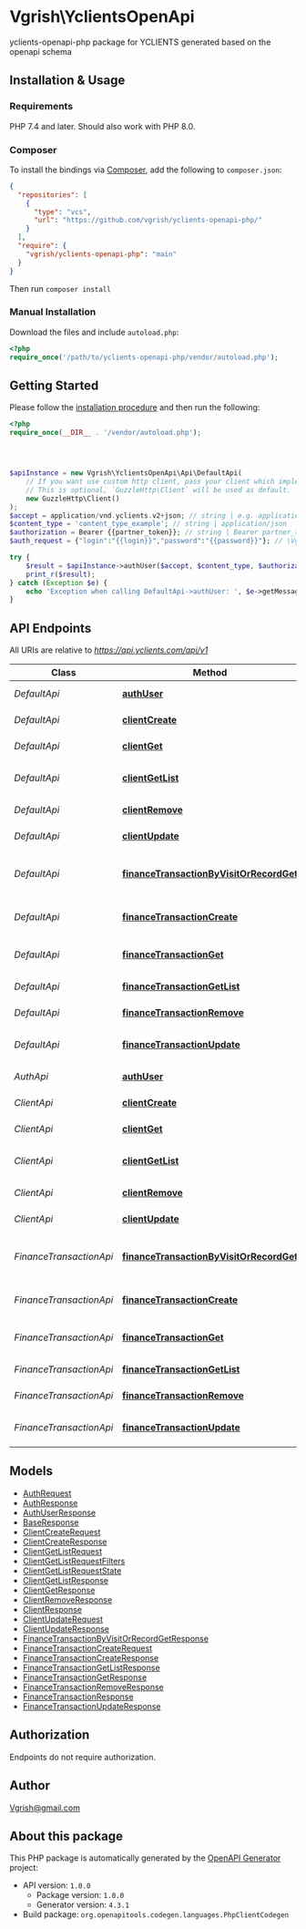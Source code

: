 # Vgrish\YclientsOpenApi

yclients-openapi-php package for YCLIENTS generated based on the openapi schema


## Installation & Usage

### Requirements

PHP 7.4 and later.
Should also work with PHP 8.0.

### Composer

To install the bindings via [Composer](https://getcomposer.org/), add the following to `composer.json`:

```json
{
  "repositories": [
    {
      "type": "vcs",
      "url": "https://github.com/vgrish/yclients-openapi-php/"
    }
  ],
  "require": {
    "vgrish/yclients-openapi-php": "main"
  }
}
```

Then run `composer install`

### Manual Installation

Download the files and include `autoload.php`:

```php
<?php
require_once('/path/to/yclients-openapi-php/vendor/autoload.php');
```

## Getting Started

Please follow the [installation procedure](#installation--usage) and then run the following:

```php
<?php
require_once(__DIR__ . '/vendor/autoload.php');




$apiInstance = new Vgrish\YclientsOpenApi\Api\DefaultApi(
    // If you want use custom http client, pass your client which implements `GuzzleHttp\ClientInterface`.
    // This is optional, `GuzzleHttp\Client` will be used as default.
    new GuzzleHttp\Client()
);
$accept = application/vnd.yclients.v2+json; // string | e.g. application/vnd.yclients.v2+json
$content_type = 'content_type_example'; // string | application/json
$authorization = Bearer {{partner_token}}; // string | Bearer partner_token
$auth_request = {"login":"{{login}}","password":"{{password}}"}; // \Vgrish\YclientsOpenApi\Model\AuthRequest

try {
    $result = $apiInstance->authUser($accept, $content_type, $authorization, $auth_request);
    print_r($result);
} catch (Exception $e) {
    echo 'Exception when calling DefaultApi->authUser: ', $e->getMessage(), PHP_EOL;
}

```

## API Endpoints

All URIs are relative to *https://api.yclients.com/api/v1*

Class | Method | HTTP request | Description
------------ | ------------- | ------------- | -------------
*DefaultApi* | [**authUser**](docs/Api/DefaultApi.md#authuser) | **POST** /auth | Авторизовать пользователя
*DefaultApi* | [**clientCreate**](docs/Api/DefaultApi.md#clientcreate) | **POST** /clients/{company_id} | Добавить клиента
*DefaultApi* | [**clientGet**](docs/Api/DefaultApi.md#clientget) | **GET** /client/{company_id}/{id} | Получить клиента
*DefaultApi* | [**clientGetList**](docs/Api/DefaultApi.md#clientgetlist) | **POST** /company/{company_id}/clients/search | Получить список клиентов
*DefaultApi* | [**clientRemove**](docs/Api/DefaultApi.md#clientremove) | **DELETE** /client/{company_id}/{id} | Удалить клиента
*DefaultApi* | [**clientUpdate**](docs/Api/DefaultApi.md#clientupdate) | **PUT** /client/{company_id}/{id} | Редактировать клиента
*DefaultApi* | [**financeTransactionByVisitOrRecordGet**](docs/Api/DefaultApi.md#financetransactionbyvisitorrecordget) | **GET** /timetable/transactions/{company_id} | Получение транзакций по ID визита или записи
*DefaultApi* | [**financeTransactionCreate**](docs/Api/DefaultApi.md#financetransactioncreate) | **POST** /finance_transactions/{company_id} | Создание финансовой транзакции
*DefaultApi* | [**financeTransactionGet**](docs/Api/DefaultApi.md#financetransactionget) | **GET** /finance_transactions/{company_id}/{transaction_id} | Получение финансовой транзакции
*DefaultApi* | [**financeTransactionGetList**](docs/Api/DefaultApi.md#financetransactiongetlist) | **GET** /transactions/{company_id} | Получить транзакции
*DefaultApi* | [**financeTransactionRemove**](docs/Api/DefaultApi.md#financetransactionremove) | **DELETE** /finance_transactions/{company_id}/{transaction_id} | Удаление транзакции
*DefaultApi* | [**financeTransactionUpdate**](docs/Api/DefaultApi.md#financetransactionupdate) | **PUT** /finance_transactions/{company_id}/{transaction_id} | Обновление финансовой транзакции
*AuthApi* | [**authUser**](docs/Api/AuthApi.md#authuser) | **POST** /auth | Авторизовать пользователя
*ClientApi* | [**clientCreate**](docs/Api/ClientApi.md#clientcreate) | **POST** /clients/{company_id} | Добавить клиента
*ClientApi* | [**clientGet**](docs/Api/ClientApi.md#clientget) | **GET** /client/{company_id}/{id} | Получить клиента
*ClientApi* | [**clientGetList**](docs/Api/ClientApi.md#clientgetlist) | **POST** /company/{company_id}/clients/search | Получить список клиентов
*ClientApi* | [**clientRemove**](docs/Api/ClientApi.md#clientremove) | **DELETE** /client/{company_id}/{id} | Удалить клиента
*ClientApi* | [**clientUpdate**](docs/Api/ClientApi.md#clientupdate) | **PUT** /client/{company_id}/{id} | Редактировать клиента
*FinanceTransactionApi* | [**financeTransactionByVisitOrRecordGet**](docs/Api/FinanceTransactionApi.md#financetransactionbyvisitorrecordget) | **GET** /timetable/transactions/{company_id} | Получение транзакций по ID визита или записи
*FinanceTransactionApi* | [**financeTransactionCreate**](docs/Api/FinanceTransactionApi.md#financetransactioncreate) | **POST** /finance_transactions/{company_id} | Создание финансовой транзакции
*FinanceTransactionApi* | [**financeTransactionGet**](docs/Api/FinanceTransactionApi.md#financetransactionget) | **GET** /finance_transactions/{company_id}/{transaction_id} | Получение финансовой транзакции
*FinanceTransactionApi* | [**financeTransactionGetList**](docs/Api/FinanceTransactionApi.md#financetransactiongetlist) | **GET** /transactions/{company_id} | Получить транзакции
*FinanceTransactionApi* | [**financeTransactionRemove**](docs/Api/FinanceTransactionApi.md#financetransactionremove) | **DELETE** /finance_transactions/{company_id}/{transaction_id} | Удаление транзакции
*FinanceTransactionApi* | [**financeTransactionUpdate**](docs/Api/FinanceTransactionApi.md#financetransactionupdate) | **PUT** /finance_transactions/{company_id}/{transaction_id} | Обновление финансовой транзакции

## Models

- [AuthRequest](docs/Model/AuthRequest.md)
- [AuthResponse](docs/Model/AuthResponse.md)
- [AuthUserResponse](docs/Model/AuthUserResponse.md)
- [BaseResponse](docs/Model/BaseResponse.md)
- [ClientCreateRequest](docs/Model/ClientCreateRequest.md)
- [ClientCreateResponse](docs/Model/ClientCreateResponse.md)
- [ClientGetListRequest](docs/Model/ClientGetListRequest.md)
- [ClientGetListRequestFilters](docs/Model/ClientGetListRequestFilters.md)
- [ClientGetListRequestState](docs/Model/ClientGetListRequestState.md)
- [ClientGetListResponse](docs/Model/ClientGetListResponse.md)
- [ClientGetResponse](docs/Model/ClientGetResponse.md)
- [ClientRemoveResponse](docs/Model/ClientRemoveResponse.md)
- [ClientResponse](docs/Model/ClientResponse.md)
- [ClientUpdateRequest](docs/Model/ClientUpdateRequest.md)
- [ClientUpdateResponse](docs/Model/ClientUpdateResponse.md)
- [FinanceTransactionByVisitOrRecordGetResponse](docs/Model/FinanceTransactionByVisitOrRecordGetResponse.md)
- [FinanceTransactionCreateRequest](docs/Model/FinanceTransactionCreateRequest.md)
- [FinanceTransactionCreateResponse](docs/Model/FinanceTransactionCreateResponse.md)
- [FinanceTransactionGetListResponse](docs/Model/FinanceTransactionGetListResponse.md)
- [FinanceTransactionGetResponse](docs/Model/FinanceTransactionGetResponse.md)
- [FinanceTransactionRemoveResponse](docs/Model/FinanceTransactionRemoveResponse.md)
- [FinanceTransactionResponse](docs/Model/FinanceTransactionResponse.md)
- [FinanceTransactionUpdateResponse](docs/Model/FinanceTransactionUpdateResponse.md)

## Authorization
Endpoints do not require authorization.


## Author

[Vgrish@gmail.com](mailto:vgrish@gmail.com)




## About this package

This PHP package is automatically generated by the [OpenAPI Generator](https://openapi-generator.tech) project:

- API version: `1.0.0`
    - Package version: `1.0.0`
    - Generator version: `4.3.1`
- Build package: `org.openapitools.codegen.languages.PhpClientCodegen`
